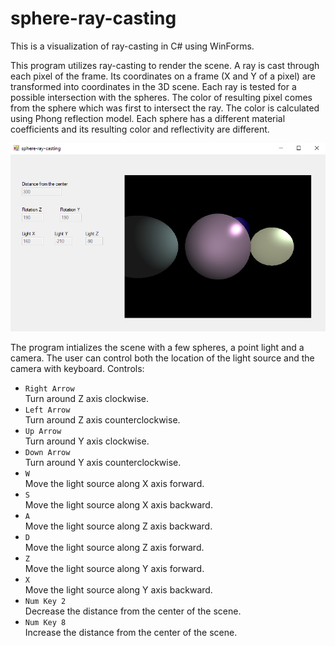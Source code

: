 # sphere-ray-casting
This is a visualization of ray-casting in C# using WinForms.

This program utilizes ray-casting to render the scene. A ray is cast through each pixel of the frame.
Its coordinates on a frame (X and Y of a pixel) are transformed into coordinates in the 3D scene.
Each ray is tested for a possible intersection with the spheres. The color of resulting pixel comes from
the sphere which was first to intersect the ray. The color is calculated using Phong reflection model.
Each sphere has a different material coefficients and its resulting color and reflectivity are different.

<img src = "img/01.png">

The program intializes the scene with a few spheres, a point light and a camera.
The user can control both the location of the light source and the camera with keyboard.
Controls:
* `Right Arrow` <br/>
  Turn around Z axis clockwise.
* `Left Arrow` <br/>
  Turn around Z axis counterclockwise.
* `Up Arrow` <br/>
  Turn around Y axis clockwise.
* `Down Arrow` <br/>
  Turn around Y axis counterclockwise.
* `W` <br/>
  Move the light source along X axis forward.
* `S` <br/>
  Move the light source along X axis backward.
* `A` <br/>
  Move the light source along Z axis backward.
* `D` <br/>
  Move the light source along Z axis forward.
* `Z` <br/>
  Move the light source along Y axis forward.
* `X` <br/>
  Move the light source along Y axis backward.
* `Num Key 2` <br/>
  Decrease the distance from the center of the scene.
* `Num Key 8` <br/>
  Increase the distance from the center of the scene.

